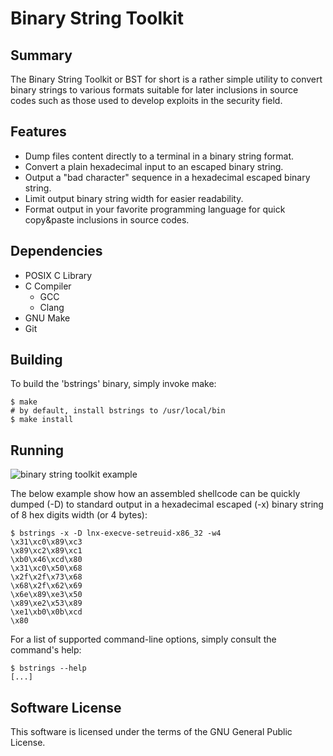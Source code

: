 # Binary String Toolkit
## Summary
The Binary String Toolkit or BST for short is a rather simple utility to
convert binary strings to various formats suitable for later inclusions in
source codes such as those used to develop exploits in the security field.

## Features
 * Dump files content directly to a terminal in a binary string format.
 * Convert a plain hexadecimal input to an escaped binary string.
 * Output a "bad character" sequence in a hexadecimal escaped binary string.
 * Limit output binary string width for easier readability.
 * Format output in your favorite programming language for quick copy&paste
   inclusions in source codes.

## Dependencies
 * POSIX C Library
 * C Compiler
   * GCC
   * Clang
 * GNU Make
 * Git

## Building
To build the 'bstrings' binary, simply invoke make:
```
$ make
# by default, install bstrings to /usr/local/bin
$ make install
```

## Running
![binary string toolkit
example](https://github.com/{user}/{repo}/raw/master/docs/examples/bstrings.gif)

The below example show how an assembled shellcode can be quickly dumped (-D) to
standard output in a hexadecimal escaped (-x) binary string of 8 hex digits
width (or 4 bytes):
```
$ bstrings -x -D lnx-execve-setreuid-x86_32 -w4
\x31\xc0\x89\xc3
\x89\xc2\x89\xc1
\xb0\x46\xcd\x80
\x31\xc0\x50\x68
\x2f\x2f\x73\x68
\x68\x2f\x62\x69
\x6e\x89\xe3\x50
\x89\xe2\x53\x89
\xe1\xb0\x0b\xcd
\x80
```

For a list of supported command-line options, simply consult the command's
help:
```
$ bstrings --help
[...]
```

## Software License
This software is licensed under the terms of the GNU General Public License.
